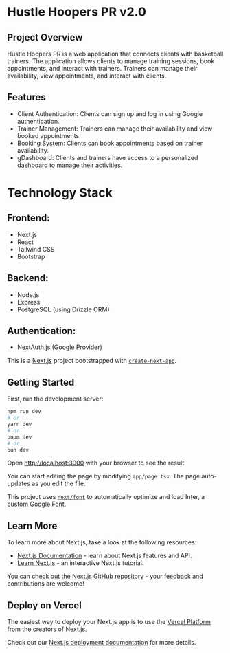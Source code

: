 # Hustle Hoopers PR v2.0
## Project Overview
Hustle Hoopers PR is a web application that connects clients with basketball trainers. The application allows clients to manage training sessions, book appointments, and interact with trainers. Trainers can manage their availability, view appointments, and interact with clients.

## Features
- Client Authentication: Clients can sign up and log in using Google authentication.
- Trainer Management: Trainers can manage their availability and view booked appointments.
- Booking System: Clients can book appointments based on trainer availability.
- gDashboard: Clients and trainers have access to a personalized dashboard to manage their activities.

# Technology Stack
## Frontend:

- Next.js
- React
- Tailwind CSS
- Bootstrap

## Backend:

- Node.js
- Express
- PostgreSQL (using Drizzle ORM)

## Authentication:

- NextAuth.js (Google Provider)


This is a [Next.js](https://nextjs.org/) project bootstrapped with [`create-next-app`](https://github.com/vercel/next.js/tree/canary/packages/create-next-app).

## Getting Started

First, run the development server:

```bash
npm run dev
# or
yarn dev
# or
pnpm dev
# or
bun dev
```

Open [http://localhost:3000](http://localhost:3000) with your browser to see the result.

You can start editing the page by modifying `app/page.tsx`. The page auto-updates as you edit the file.

This project uses [`next/font`](https://nextjs.org/docs/basic-features/font-optimization) to automatically optimize and load Inter, a custom Google Font.

## Learn More

To learn more about Next.js, take a look at the following resources:

- [Next.js Documentation](https://nextjs.org/docs) - learn about Next.js features and API.
- [Learn Next.js](https://nextjs.org/learn) - an interactive Next.js tutorial.

You can check out [the Next.js GitHub repository](https://github.com/vercel/next.js/) - your feedback and contributions are welcome!

## Deploy on Vercel

The easiest way to deploy your Next.js app is to use the [Vercel Platform](https://vercel.com/new?utm_medium=default-template&filter=next.js&utm_source=create-next-app&utm_campaign=create-next-app-readme) from the creators of Next.js.

Check out our [Next.js deployment documentation](https://nextjs.org/docs/deployment) for more details.
